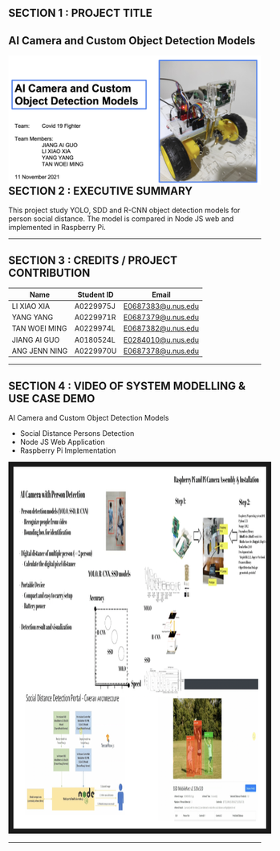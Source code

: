 ## SECTION 1 : PROJECT TITLE
## AI Camera and Custom Object Detection Models
<img src="Miscellaneous/coverpage.png"
     style="float: left; margin-right: 0px;" />

---

## SECTION 2 : EXECUTIVE SUMMARY 

This project study YOLO, SDD and R-CNN object detection models for person social distance. The model is compared in Node JS web and implemented in Raspberry Pi.

---

## SECTION 3 : CREDITS / PROJECT CONTRIBUTION

| Name          | Student ID| Email              |
| ------------- |-----------| -------------------|
| LI XIAO XIA   | A0229975J | E0687383@u.nus.edu |
| YANG YANG     | A0229971R | E0687379@u.nus.edu |
| TAN WOEI MING | A0229974L | E0687382@u.nus.edu |
| JIANG AI GUO  | A0180524L | E0284010@u.nus.edu |
| ANG JENN NING | A0229970U | E0687378@u.nus.edu |

---
## SECTION 4 : VIDEO OF SYSTEM MODELLING & USE CASE DEMO

AI Camera and Custom Object Detection Models
- Social Distance Persons Detection
- Node JS Web Application
- Raspberry Pi Implementation

<a href="https://youtu.be/7L3BNxNYwvY" target="_blank"><img src="Miscellaneous/video_cover.png" alt="IMAGE ALT TEXT HERE" width="960" height="720" border="10" /></a>

---
